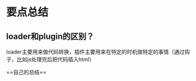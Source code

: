 # 要点总结

## loader和plugin的区别？

loader主要用来做代码转换，插件主要用来在特定的时机做特定的事情（通过钩子，比如js处理完后把代码插入html）

==自己的总结==
